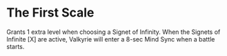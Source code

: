 # The First Scale

Grants 1 extra level when choosing a Signet of Infinity.
When the Signets of Infinite [X] are active, Valkyrie will enter a 8-sec Mind Sync when a battle starts.
